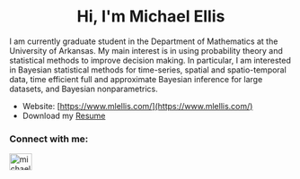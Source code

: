 <h1 align="center">Hi, I'm Michael Ellis</h1>
I am currently graduate student in the Department of Mathematics at the University of Arkansas. My main interest is in using probability theory and statistical methods to improve decision making. In particular, I am interested in Bayesian statistical methods for time-series, spatial and spatio-temporal data, time efficient full and approximate Bayesian inference for large datasets, and Bayesian nonparametrics.  
  
  
- Website: [https://www.mlellis.com/](https://www.mlellis.com/)
- Download my [Resume](https://www.mlellis.com/uploads/Michael_Ellis_Resume.pdf)

<h3 align="left">Connect with me:</h3>
<p align="left">
<a href="https://linkedin.com/in/michaelellis003" target="blank"><img align="center" src="https://raw.githubusercontent.com/rahuldkjain/github-profile-readme-generator/master/src/images/icons/Social/linked-in-alt.svg" alt="michaelellis003" height="30" width="40" /></a>
</p>

